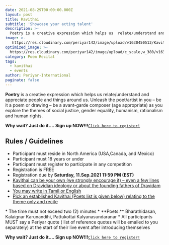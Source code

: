 ```yaml
---
date: 2021-08-29T00:00:00.000Z
layout: post
title: Kavithai
subtitle: 'Showcase your acting talent'
description: >-
  Poetry is a creative expression which helps us  relate/understand and appreciate people and things around us. Unleash the poet/artist in you...
image: >-
   https://res.cloudinary.com/periyar142/image/upload/v1630450513/Kavithai_ncj0ts.jpg
optimized_image: >-
  https://res.cloudinary.com/periyar142/image/upload/c_scale,w_380/v1630450513/Kavithai_ncj0ts.jpg
category: Poem Recital
tags:
  - kavithai
  - events
author: Periyar-International
paginate: false
---
```


**Poetry** is a creative expression which helps us  relate/understand and appreciate people and things around us. Unleash the poet/artist in you – be it a poem or drawing – be a avant-garde composer (age appropriate)  as you explore the themes of social justice, gender equality, humanism, rationalism and human rights.

**Why wait? Just do it…. Sign up NOW!!!**<a  href="https://www.periyar143.info/register/">`Click here to register!`</a>

## Rules / Guidelines

* Participant must reside in North America (USA,Canada, and Mexico) 
* Participant must 18 years or under
* Participant must register to participate in any competition
* Registration is FREE
* Registration due by <strong>Saturday, 11.Sep.2021 11:59 PM (EST)</strong>
* <ins>Kavithai can be your own (we strongly encourage it) – even a few lines based on Dravidian ideology or about the founding fathers of Dravidam</ins>
* <ins>You may write in Tamil or English</ins>
* <ins>Pick an established Kavithai (Poets list is given below) relating to the theme only  and recite  
</ins> 
* The time must not exceed two (2) minutes
* **Poets:** Bharathidasan, Kalaignar Karunandihi, Pattukottai Kalyanasundaranar
* All participants MUST say a Periyar quote ( list of reference quotes will be emailed to you separately) at the start of their live event after introducing themselves

**Why wait? Just do it…. Sign up NOW!!!**<a  href="https://www.periyar143.info/register/">`Click here to register!`</a>